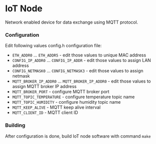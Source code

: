 # IoT Node

Network enabled device for data exchange using MQTT protocol.

### Configuration

Edit following values config.h configuration file:

- `ETH_ADDR0` ... `ETH_ADDR5` - edit those values to unique MAC address
- `CONFIG_IP_ADDR0` ... `CONFIG_IP_ADDR` - edit those values to assign LAN address
- `CONFIG_NETMASK0` ... `CONFIG_NETMASK3` - edit those values to assign netmask
- `MQTT_BROKER_IP_ADDR0` ... `MQTT_BROKER_IP_ADDR0` - edit those values to assign MQTT broker IP address
- `MQTT_BROKER_PORT` - configure MQTT broker port
- `MQTT_TOPIC_TEMPERATURE` - configure temperature topic name
- `MQTT_TOPIC_HUMIDITY` - configure humidity topic name
- `MQTT_KEEP_ALIVE` - MQTT keep alive interval
- `MQTT_CLIENT_ID` - MQTT client ID

### Building

After configuration is done, build IoT node software with command `make`
